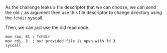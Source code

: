 As the challenge leaks a file descriptor that we can choose, we can send the old `/` as argument then use this file descriptor to change directory using the `fchdir` syscall.

Then, we can just use the old read code.

```
mov rax, 81 ; fchdir
mov rdi, 3  ; our provided file is open with fd 3
syscall
```

